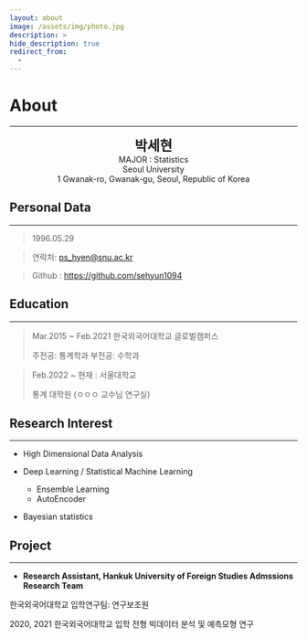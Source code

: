 ```yaml
---
layout: about
image: /assets/img/photo.jpg
description: >
hide_description: true
redirect_from:
  -
---
```


# About

<!--author-->

* * *
<center>
<span style=
"font-size:170%;
font-weight:bold">
박세현
</span>
</center>

<center>MAJOR : Statistics</center>

<center>Seoul University</center>

<center>1 Gwanak-ro, Gwanak-gu, Seoul, Republic of Korea</center>

## Personal Data
---
> 1996.05.29

> 연락처: ps_hyen@snu.ac.kr

> Github : <a href="https://github.com/sehyun1094">https://github.com/sehyun1094</a>


## Education
---
> Mar.2015 ~ Feb.2021 한국외국어대학교 글로벌캠퍼스
>
> 주전공: 통계학과
> 부전공: 수학과

> Feb.2022 ~ 현재 : 서울대학교
>
> 통계 대학원 (ㅇㅇㅇ 교수님 연구실)


## Research Interest
---

* High Dimensional Data Analysis 

* Deep Learning / Statistical Machine Learning
    + Ensemble Learning
    + AutoEncoder

* Bayesian statistics

## Project
---

* **Research Assistant, Hankuk University of Foreign Studies Admssions Research Team**

한국외국어대학교 입학연구팀: 연구보조원

2020, 2021 한국외국어대학교 입학 전형 빅데이터 분석 및 예측모형 연구

